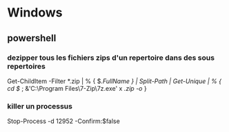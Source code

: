 # Windows
## powershell
### dezipper tous les fichiers zips d'un repertoire dans des sous repertoires
Get-ChildItem -Filter *.zip  | % { $_.FullName } | Split-Path | Get-Unique | % { cd $_ ; &'C:\Program Files\7-Zip\7z.exe' x *.zip -o* }

### killer un processus 
Stop-Process -d 12952 -Confirm:$false
